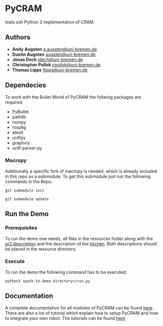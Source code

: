 # PyCRAM
tests ssh
Python 3 implementation of CRAM.

## Authors

* **Andy Augsten** <a.augsten@uni-bremen.de>
* **Dustin Augsten** <augsten@uni-bremen.de>
* **Jonas Dech** <jdech@uni-bremen.de>
* **Christopher Pollok** <cpollok@uni-bremen.de>
* **Thomas Lipps** <tlipps@uni-bremen.de>

## Dependecies
To work with the Bullet World of PyCRAM the follwing packages are required.
* PyBullet
* pathlib
* numpy
* rospkg 
* atexit
* urdfpy
* graphviz 
* urdf-parser-py

### Macropy

Additionally a specific fork of macropy is needed, which is already included in this repo as a submodule.
To get this submodule just run the following commands in the Repo.
```
git submodule init
```

```
git submodule update
```

## Run the Demo
### Prerequisites
To run the demo one needs, all files in the resources folder along with the [pr2 description](https://github.com/PR2/pr2_common/tree/melodic-devel/pr2_description) and the description of the [kitchen](https://github.com/code-iai/iai_maps/tree/master/iai_kitchen). Both descriptions should be placed in the resource directory.

### Execute
To run the demo the following command has to be executed:

```
python3 <path-to-demo-directory>/run.py
```

## Documentation
A complete documentation for all modules of PyCRAM can be found [here](http://cram-system.org/doc#pycram). 
There are also a list of tutorial which explain how to setup PyCRAM and how to integrate your own robot. The tutorials can be found [here](http://cram-system.org/tutorials#pycram)
